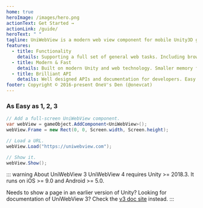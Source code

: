 ```yaml
---
home: true
heroImage: /images/hero.png
actionText: Get Started →
actionLink: /guide/
heroText: " "
tagline: UniWebView is a modern web view component for mobile Unity3D games. Integrating web content to your games was never easier.
features:
  - title: Functionality
    details: Supporting a full set of general web tasks. Including browsing pages, playing videos, interacting and more.
  - title: Modern & Fast
    details: Built on modern Unity and web technology. Smaller memory footprint and better performance.
  - title: Brilliant API
    details: Well designed APIs and documentation for developers. Easy for both using and extending.
footer: Copyright © 2016-present OneV's Den (@onevcat)
---
```


### As Easy as 1, 2, 3

```csharp
// Add a full-screen UniWebView component.
var webView = gameObject.AddComponent<UniWebView>();
webView.Frame = new Rect(0, 0, Screen.width, Screen.height);

// Load a URL.
webView.Load("https://uniwebview.com");

// Show it.
webView.Show();
```

::: warning About UniWebView 3
UniWebView 4 requires Unity >= 2018.3. It runs on iOS >= 9.0 and Android >= 5.0.

Needs to show a page in an earlier version of Unity? Looking for documentation of UniWebView 3? Check the [v3 doc site](https://docs-v3.uniwebview.com) instead.
:::
